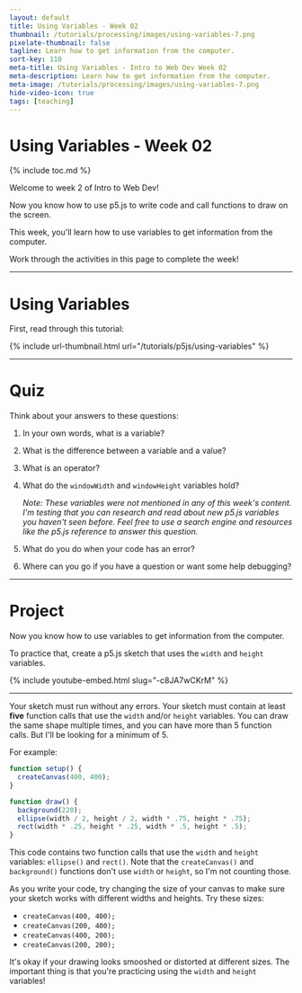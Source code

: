 ```yaml
---
layout: default
title: Using Variables - Week 02
thumbnail: /tutorials/processing/images/using-variables-7.png
pixelate-thumbnail: false
tagline: Learn how to get information from the computer.
sort-key: 110
meta-title: Using Variables - Intro to Web Dev Week 02
meta-description: Learn how to get information from the computer.
meta-image: /tutorials/processing/images/using-variables-7.png
hide-video-icon: true
tags: [teaching]
---
```


# Using Variables - Week 02

{% include toc.md %}

Welcome to week 2 of Intro to Web Dev!

Now you know how to use p5.js to write code and call functions to draw on the screen.

This week, you'll learn how to use variables to get information from the computer.

Work through the activities in this page to complete the week!

---

# Using Variables

First, read through this tutorial:

{% include url-thumbnail.html url="/tutorials/p5js/using-variables" %}

---

# Quiz

Think about your answers to these questions:

1. In your own words, what is a variable?
2. What is the difference between a variable and a value?
3. What is an operator?
4. What do the `windowWidth` and `windowHeight` variables hold?

   *Note: These variables were not mentioned in any of this week's content. I'm testing that you can research and read about new p5.js variables you haven't seen before. Feel free to use a search engine and resources like the p5.js reference to answer this question.*
5. What do you do when your code has an error?
6. Where can you go if you have a question or want some help debugging?

---

# Project

Now you know how to use variables to get information from the computer.

To practice that, create a p5.js sketch that uses the `width` and `height` variables.

{% include youtube-embed.html slug="-c8JA7wCKrM" %}

---

Your sketch must run without any errors. Your sketch must contain at least **five** function calls that use the `width` and/or `height` variables. You can draw the same shape multiple times, and you can have more than 5 function calls. But I'll be looking for a minimum of 5.

For example:

```javascript
function setup() {
  createCanvas(400, 400);
}

function draw() {
  background(220);
  ellipse(width / 2, height / 2, width * .75, height * .75);
  rect(width * .25, height * .25, width * .5, height * .5);
}
```

This code contains two function calls that use the `width` and `height` variables: `ellipse()` and `rect()`. Note that the `createCanvas()` and `background()` functions don't use `width` or `height`, so I'm not counting those.

As you write your code, try changing the size of your canvas to make sure your sketch works with different widths and heights. Try these sizes:

- `createCanvas(400, 400);`
- `createCanvas(200, 400);`
- `createCanvas(400, 200);`
- `createCanvas(200, 200);`

It's okay if your drawing looks smooshed or distorted at different sizes. The important thing is that you're practicing using the `width` and `height` variables!
